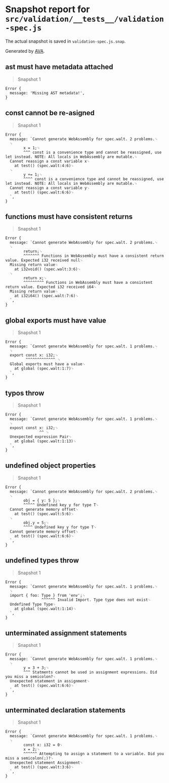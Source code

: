 # Snapshot report for `src/validation/__tests__/validation-spec.js`

The actual snapshot is saved in `validation-spec.js.snap`.

Generated by [AVA](https://ava.li).

## ast must have metadata attached

> Snapshot 1

    Error {
      message: 'Missing AST metadata!',
    }

## const cannot be re-asigned

> Snapshot 1

    Error {
      message: `Cannot generate WebAssembly for spec.walt. 2 problems.␊
      ␊
            x = 1;␊
            ^^^ const is a convenience type and cannot be reassigned, use let instead. NOTE: All locals in WebAssembly are mutable.␊
      Cannot reassign a const variable x␊
        at test() (spec.walt:4:6)␊
      ␊
            y += 1;␊
            ^^^^ const is a convenience type and cannot be reassigned, use let instead. NOTE: All locals in WebAssembly are mutable.␊
      Cannot reassign a const variable y␊
        at test() (spec.walt:6:6)␊
      `,
    }

## functions must have consistent returns

> Snapshot 1

    Error {
      message: `Cannot generate WebAssembly for spec.walt. 2 problems.␊
      ␊
            return;␊
            ^^^^^^^ Functions in WebAssembly must have a consistent return value. Expected i32 received null␊
      Missing return value␊
        at i32void() (spec.walt:3:6)␊
      ␊
            return x;␊
            ^^^^^^^^^ Functions in WebAssembly must have a consistent return value. Expected i32 received i64␊
      Missing return value␊
        at i32i64() (spec.walt:7:6)␊
      `,
    }

## global exports must have value

> Snapshot 1

    Error {
      message: `Cannot generate WebAssembly for spec.walt. 1 problems.␊
      ␊
      export const x: i32;␊
             ^^^^^^^^^^^^^ ␊
      Global exports must have a value␊
        at global (spec.walt:1:7)␊
      `,
    }

## typos throw

> Snapshot 1

    Error {
      message: `Cannot generate WebAssembly for spec.walt. 1 problems.␊
      ␊
      expost const x: i32;␊
                   ^^ ␊
      Unexpected expression Pair␊
        at global (spec.walt:1:13)␊
      `,
    }

## undefined object properties

> Snapshot 1

    Error {
      message: `Cannot generate WebAssembly for spec.walt. 2 problems.␊
      ␊
            obj = { y: 5 };␊
            ^^^^^ Undefined key y for type T␊
      Cannot generate memory offset␊
        at test() (spec.walt:5:6)␊
      ␊
            obj.y = 5;␊
            ^^^^ Undefined key y for type T␊
      Cannot generate memory offset␊
        at test() (spec.walt:6:6)␊
      `,
    }

## undefined types throw

> Snapshot 1

    Error {
      message: `Cannot generate WebAssembly for spec.walt. 1 problems.␊
      ␊
      import { foo: Type } from 'env';␊
                    ^^^^^^ Invalid Import. Type type does not exist␊
      Undefined Type Type␊
        at global (spec.walt:1:14)␊
      `,
    }

## unterminated assignment statements

> Snapshot 1

    Error {
      message: `Cannot generate WebAssembly for spec.walt. 1 problems.␊
      ␊
            y = 3 + 3;␊
            ^^^ Statments cannot be used in assignment expressions. Did you miss a semicolon?␊
      Unexpected statement in assignment␊
        at test() (spec.walt:6:6)␊
      `,
    }

## unterminated declaration statements

> Snapshot 1

    Error {
      message: `Cannot generate WebAssembly for spec.walt. 1 problems.␊
      ␊
            const x: i32 = 0␊
            x = 2;␊
            ^^^^^^ Attempting to assign a statement to a variable. Did you miss a semicolon(;)?␊
      Unexpected statement Assignment␊
        at test() (spec.walt:3:6)␊
      `,
    }
